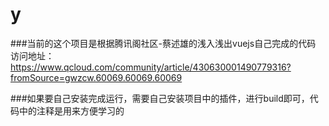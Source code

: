 # y

###当前的这个项目是根据腾讯阁社区-蔡述雄的浅入浅出vuejs自己完成的代码
访问地址：
https://www.qcloud.com/community/article/430630001490779316?fromSource=gwzcw.60069.60069.60069

###如果要自己安装完成运行，需要自己安装项目中的插件，进行build即可，代码中的注释是用来方便学习的